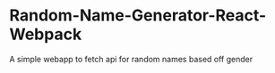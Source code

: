 # Random-Name-Generator-React-Webpack
A simple webapp to fetch api for random names based off gender
